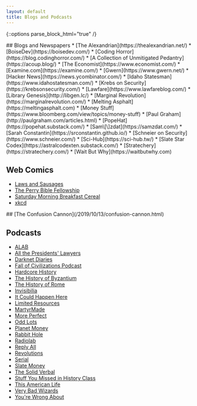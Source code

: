 ```yaml
---
layout: default
title: Blogs and Podcasts
---
```


{::options parse_block_html="true" /}
<div class="row">
<div class="column">
## Blogs and Newspapers  
* [The Alexandrian](https://thealexandrian.net/)
* [BoiseDev](https://boisedev.com/)
* [Coding Horror](https://blog.codinghorror.com/)
* [A Collection of Unmitigated Pedantry](https://acoup.blog/)
* [The Economist](https://www.economist.com/)
* [Examine.com](https://examine.com/)
* [Gwern](https://www.gwern.net/)
* [Hacker News](https://news.ycombinator.com/)
* [Idaho Statesman](https://www.idahostatesman.com/)
* [Krebs on Security](https://krebsonsecurity.com/)
* [Lawfare](https://www.lawfareblog.com/)
* [Library Genesis](http://libgen.lc/)
* [Marginal Revolution](https://marginalrevolution.com/)
* [Melting Asphalt](https://meltingasphalt.com)
* [Money Stuff](https://www.bloomberg.com/view/topics/money-stuff)
* [Paul Graham](http://paulgraham.com/articles.html)
* [PopeHat](https://popehat.substack.com/)
* [Sam\[\]zdat](https://samzdat.com/)
* [Sarah Constantin](https://srconstantin.github.io/)
* [Schneier on Security](https://www.schneier.com/)
* [Sci-Hub](https://sci-hub.tw/)
* [Slate Star Codex](https://astralcodexten.substack.com/)
* [Stratechery](https://stratechery.com/)
* [Wait But Why](https://waitbutwhy.com)

## Web Comics  
* [Laws and Sausages](https://lawsandsausagescomic.com/comic)
* [The Perry Bible Fellowship](https://pbfcomics.com/)
* [Saturday Morning Breakfast Cereal](https://smbc-comics.com/)
* [xkcd](https://xkcd.com/)
</div>	

<div class="column">
## [The Confusion Cannon](/2019/10/13/confusion-cannon.html)

## Podcasts  
* [ALAB](https://www.alabseries.com/)
* [All the Presidents' Lawyers](https://www.kcrw.com/news/shows/lrc-presents-all-the-presidents-lawyers)
* [Darknet Diaries](https://darknetdiaries.com/)
* [Fall of Civilizations Podcast](https://fallofcivilizationspodcast.com/)
* [Hardcore History](https://www.dancarlin.com/hardcore-history-series/)
* [The History of Byzantium](https://thehistoryofbyzantium.com/)
* [The History of Rome](http://www.thehistoryofrome.typepad.com/)
* [Invisibilia](https://www.npr.org/podcasts/510307/invisibilia)
* [It Could Happen Here](https://www.iheart.com/podcast/1119-it-could-happen-here-30717896/)
* [Limited Resources](http://lrcast.com/)
* [MartyrMade](https://www.martyrmade.com/)
* [More Perfect](https://www.wnyc.org/shows/radiolabmoreperfect/)
* [Odd Lots](https://www.bloomberg.com/podcasts/odd_lots)
* [Planet Money](https://www.npr.org/podcasts/510289/planet-money/)
* [Rabbit Hole](https://www.nytimes.com/column/rabbit-hole)
* [Radiolab](http://www.radiolab.org/)
* [Reply All](https://gimletmedia.com/reply-all/)
* [Revolutions](https://www.revolutionspodcast.com/)
* [Serial](https://serialpodcast.org/)
* [Slate Money](https://slate.com/podcasts/slate-money)
* [The Solid Verbal](https://www.solidverbal.com/)
* [Stuff You Missed in History Class](https://www.missedinhistory.com/)
* [This American Life](https://www.thisamericanlife.org/podcast)
* [Very Bad Wizards](https://www.verybadwizards.com/)
* [You're Wrong About](https://www.stitcher.com/podcast/michael-hobbes/youre-wrong-about)
</div>
</div>

